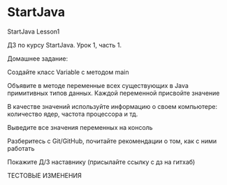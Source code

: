 # StartJava
StartJava Lesson1

ДЗ по курсу StartJava.
Урок 1, часть 1.

Домашнее задание:

Создайте класс Variable с методом main 

Объявите в методе переменные всех существующих в Java примитивных типов данных. Каждой переменной присвойте значение

В качестве значений используйте информацию о своем компьютере: количество ядер, частота процессора и тд.

Выведите все значения переменных на консоль

Разберитесь с Git/GitHub, почитайте рекомендации о том, как с ними работать

Покажите Д/З наставнику (присылайте ссылку с дз на гитхаб)




ТЕСТОВЫЕ ИЗМЕНЕНИЯ 
